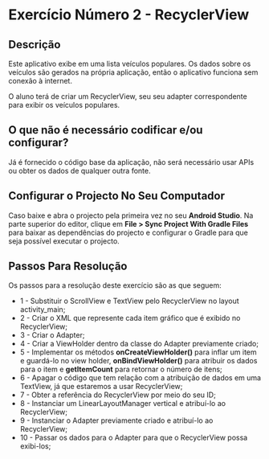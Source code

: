 
# Exercício Número 2  - RecyclerView
  
## Descrição  
Este aplicativo exibe em uma lista veículos populares. Os dados sobre os veículos são gerados na própria aplicação, então o aplicativo funciona sem conexão à internet.

O aluno terá de criar um RecyclerView, seu seu adapter correspondente para exibir os veículos populares.

## O que não é necessário codificar e/ou configurar?
Já é fornecido o código base da aplicação, não será necessário usar APIs ou obter os dados de qualquer outra fonte.

## Configurar o Projecto No Seu Computador
Caso baixe e abra o projecto pela primeira vez no seu **Android Studio**. Na parte superior do editor, clique em **File > Sync Project With Gradle Files** para baixar as dependências do projecto e configurar o Gradle para que seja possível executar o projecto.

## Passos Para Resolução
Os passos para a resolução deste exercício são as que seguem:

 - 1 - Substituir o ScrollView e TextView pelo RecyclerView no layout activity_main;
 - 2 - Criar o XML que represente cada item gráfico que é exibido no RecyclerView;
 - 3 - Criar o Adapter;
 - 4 - Criar a ViewHolder dentro da classe do Adapter previamente criado;
- 5 - Implementar os métodos **onCreateViewHolder()** para inflar um item e guardá-lo no view holder, **onBindViewHolder()** para atribuir os dados para o item e **getItemCount** para retornar o número de itens;
- 6 - Apagar o código que tem relação com a atribuição de dados em uma TextView, já que estaremos a usar RecyclerView;
- 7 - Obter a referência do RecyclerView por meio do seu ID;
- 8 - Instanciar um LinearLayoutManager vertical e atribuí-lo ao RecyclerView;
- 9 - Instanciar o Adapter previamente criado e atribuí-lo ao RecyclerView;
- 10 - Passar os dados para o Adapter para que o RecyclerView possa exibi-los;